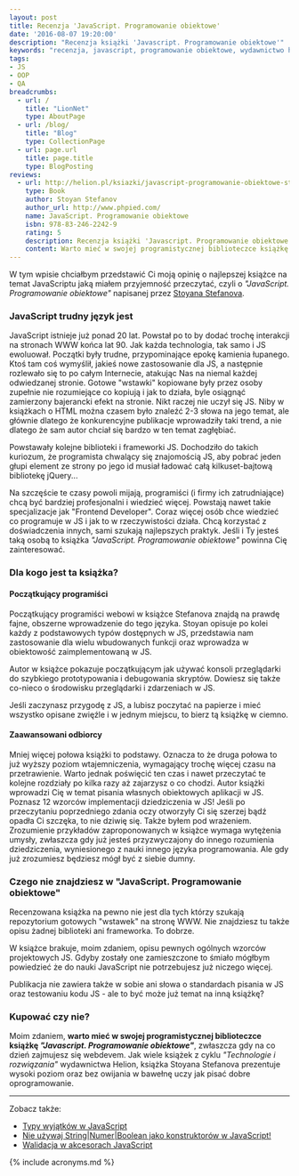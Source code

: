```yaml
---
layout: post
title: Recenzja 'JavaScript. Programowanie obiektowe'
date: '2016-08-07 19:20:00'
description: "Recenzja książki 'Javascript. Programowanie obiektowe'"
keywords: "recenzja, javascript, programowanie obiektowe, wydawnictwo helion"
tags:
- JS
- OOP
- QA
breadcrumbs:
  - url: /
    title: "LionNet"
    type: AboutPage
  - url: /blog/
    title: "Blog"
    type: CollectionPage
  - url: page.url
    title: page.title
    type: BlogPosting
reviews:
  - url: http://helion.pl/ksiazki/javascript-programowanie-obiektowe-stoyan-stefanov,jascob.htm
    type: Book
    author: Stoyan Stefanov
    author_url: http://www.phpied.com/
    name: JavaScript. Programowanie obiektowe
    isbn: 978-83-246-2242-9
    rating: 5
    description: Recenzja książki 'Javascript. Programowanie obiektowe'
    content: Warto mieć w swojej programistycznej biblioteczce książkę 'Javascript. Programowanie obiektowe', zwłaszcza gdy na co dzień zajmujesz się webdevem. Jak wiele książek z cyklu 'Technologie i rozwiązania' wydawnictwa Helion, książka Stoyana Stefanova prezentuje wysoki poziom oraz bez owijania w bawełnę uczy jak pisać dobre oprogramowanie
---
```


W tym wpisie chciałbym przedstawić Ci moją opinię o najlepszej książce na temat
JavaScriptu jaką miałem przyjemność przeczytać, czyli o *"JavaScript. Programowanie
obiektowe"* napisanej przez [Stoyana Stefanova][1].

### JavaScript trudny język jest

JavaScript istnieje już ponad 20 lat. Powstał po to by dodać trochę interakcji
na stronach WWW końca lat 90. Jak każda technologia, tak samo i JS ewoluował.
Początki były trudne, przypominające epokę kamienia łupanego. Ktoś tam coś wymyślił,
jakieś nowe zastosowanie dla JS, a następnie rozlewało się to po całym Internecie,
atakując Nas na niemal każdej odwiedzanej stronie. Gotowe "wstawki" kopiowane były
przez osoby zupełnie nie rozumiejące co kopiują i jak to działa, byle osiągnąć
zamierzony bajerancki efekt na stronie. Nikt raczej nie uczył się JS. Niby w 
książkach o HTML można czasem było znaleźć 2-3 słowa na jego temat, ale głównie 
dlatego że konkurencyjne publikacje wprowadziły taki trend, a nie dlatego że sam
autor chciał się bardzo w ten temat zagłębiać.

Powstawały kolejne biblioteki i frameworki JS. Dochodziło do takich kuriozum, że
programista chwalący się znajomością JS, aby pobrać jeden głupi element ze strony 
po jego id musiał ładować całą kilkuset-bajtową bibliotekę jQuery...

Na szczęście te czasy powoli mijają, programiści (i firmy ich zatrudniające) chcą
być bardziej profesjonalni i wiedzieć więcej. Powstają nawet takie specjalizacje
jak "Frontend  Developer". Coraz więcej osób chce wiedzieć co programuje w JS i 
jak to w rzeczywistości działa. Chcą korzystać z doświadczenia innych, sami szukają
najlepszych praktyk. Jeśli i Ty jesteś taką osobą to książka *"JavaScript. 
Programowanie obiektowe"* powinna Cię zainteresować.

### Dla kogo jest ta książka?

#### Początkujący programiści

Początkujący programiści webowi w książce Stefanova znajdą na prawdę fajne, 
obszerne wprowadzenie do tego języka. Stoyan opisuje po kolei każdy z podstawowych
typów dostępnych w JS, przedstawia nam zastosowanie dla wielu wbudowanych funkcji
oraz wprowadza w obiektowość zaimplementowaną w JS.

Autor w książce pokazuje początkującym jak używać konsoli przeglądarki do szybkiego 
prototypowania i debugowania skryptów. Dowiesz się także co-nieco o środowisku
przeglądarki i zdarzeniach w JS.

Jeśli zaczynasz przygodę z JS, a lubisz poczytać na papierze i mieć wszystko 
opisane zwięźle i w jednym miejscu, to bierz tą książkę w ciemno.

#### Zaawansowani odbiorcy

Mniej więcej połowa książki to podstawy. Oznacza to że druga połowa to już wyższy
poziom wtajemniczenia, wymagający trochę więcej czasu na przetrawienie. Warto 
jednak poświęcić ten czas i nawet przeczytać te kolejne rozdziały po kilka razy 
aż zajarzysz o co chodzi. Autor książki wprowadzi Cię w temat pisania własnych
obiektowych aplikacji w JS. Poznasz 12 wzorców implementacji dziedziczenia w JS!
Jeśli po przeczytaniu poprzedniego zdania oczy otworzyły Ci się szerzej bądź 
opadła Ci szczęka, to nie dziwię się. Także byłem pod wrażeniem. Zrozumienie
przykładów zaproponowanych w książce wymaga wytężenia umysły, zwłaszcza gdy już
jesteś przyzwyczajony do innego rozumienia dziedziczenia, wyniesionego z nauki 
innego języka programowania. Ale gdy już zrozumiesz będziesz mógł być z siebie 
dumny.

### Czego nie znajdziesz w "JavaScript. Programowanie obiektowe"

Recenzowana książka na pewno nie jest dla tych którzy szukają repozytorium gotowych
"wstawek" na stronę WWW. Nie znajdziesz tu także opisu żadnej biblioteki ani 
frameworka. To dobrze.

W książce brakuje, moim zdaniem, opisu pewnych ogólnych wzorców projektowych JS.
Gdyby zostały one zamieszczone to śmiało mógłbym powiedzieć że do nauki JavaScript
nie potrzebujesz już niczego więcej.

Publikacja nie zawiera także w sobie ani słowa o standardach pisania w JS oraz
testowaniu kodu JS - ale to być może już temat na inną książkę?

### Kupować czy nie?

Moim zdaniem, **warto mieć w swojej programistycznej biblioteczce książkę *"Javascript.
Programowanie obiektowe"***, zwłaszcza gdy na co dzień zajmujesz się webdevem. 
Jak wiele książek z cyklu *"Technologie i rozwiązania"* wydawnictwa Helion, 
książka Stoyana Stefanova prezentuje wysoki poziom oraz bez owijania w bawełnę 
uczy jak pisać dobre oprogramowanie.

* * *

Zobacz także:

* [Typy wyjątków w JavaScript][2]
* [Nie używaj String\|Numer\|Boolean jako konstruktorów w JavaScript!][3]
* [Walidacja w akcesorach JavaScript][4]

[1]: http://www.phpied.com/
[2]: /2016/04/05/typy-wyjatkow-w-javascript.html
[3]: /2016/05/19/nie-uzywaj-string-number-boolean-jako-konstruktorow-w-javascript.html
[4]: /2016/03/24/walidacja-w-akcesorach-javascript.html


{% include acronyms.md %}
